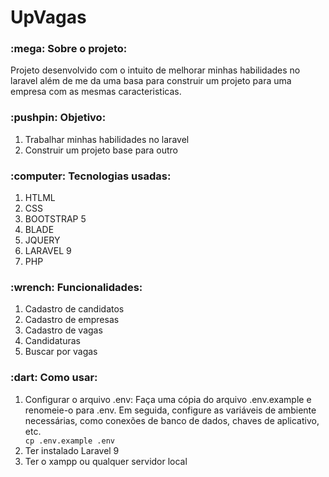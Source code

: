 # UpVagas

<h3>:mega: Sobre o projeto: </h3>
<p>Projeto desenvolvido com o intuito de melhorar minhas habilidades no laravel além de me da uma basa para construir um projeto para uma empresa com as mesmas caracteristicas.</p>

<h3>:pushpin: Objetivo: </h3>
<ol>
  <li>Trabalhar minhas habilidades no laravel</li>
  <li>Construir um projeto base para outro</li>
</ol>

<h3>:computer: Tecnologias usadas: </h3>
<ol>
  <li>HTLML</li>
  <li>CSS</li>
  <li>BOOTSTRAP 5</li>
  <li>BLADE</li>
  <li>JQUERY</li>
  <li>LARAVEL 9</li>
  <li>PHP</li>
</ol>

<h3>:wrench: Funcionalidades: </h3>
<ol>
  <li>Cadastro de candidatos</li>
  <li>Cadastro de empresas</li>
  <li>Cadastro de vagas</li>
  <li>Candidaturas</li>
  <li>Buscar por vagas</li>
  
</ol>

<h3>:dart: Como usar:</h3>
<ol>
  <li>Configurar o arquivo .env: Faça uma cópia do arquivo .env.example e renomeie-o para .env. Em seguida, configure as variáveis de ambiente necessárias, como conexões de banco de dados, chaves de aplicativo, etc.</li>
  <code>cp .env.example .env</code>
  <li>Ter instalado Laravel 9</li>
  <li>Ter o xampp ou qualquer servidor local</li>
</ol>






